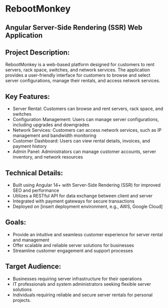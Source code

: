 # RebootMonkey

## Angular Server-Side Rendering (SSR) Web Application

## Project Description:

RebootMonkey is a web-based platform designed for customers to rent servers, rack space, switches, and network services. The application provides a user-friendly interface for customers to browse and select server configurations, manage their rentals, and access network services.

## Key Features:

- Server Rental: Customers can browse and rent servers, rack space, and switches
- Configuration Management: Users can manage server configurations, including upgrades and downgrades
- Network Services: Customers can access network services, such as IP management and bandwidth monitoring
- Customer Dashboard: Users can view rental details, invoices, and payment history
- Admin Panel: Administrators can manage customer accounts, server inventory, and network resources

## Technical Details:

- Built using Angular 14+ with Server-Side Rendering (SSR) for improved SEO and performance
- Utilizes a RESTful API for data exchange between client and server
- Integrated with payment gateways for secure transactions
- Deployed on [insert deployment environment, e.g., AWS, Google Cloud]

## Goals:

- Provide an intuitive and seamless customer experience for server rental and management
- Offer scalable and reliable server solutions for businesses
- Streamline customer engagement and support processes

## Target Audience:

- Businesses requiring server infrastructure for their operations
- IT professionals and system administrators seeking flexible server solutions
- Individuals requiring reliable and secure server rentals for personal projects.
